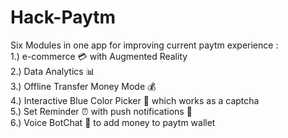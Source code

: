 # Hack-Paytm
Six Modules in one app for improving current paytm experience :  
1.) e-commerce :credit_card: with Augmented Reality  
2.) Data Analytics :bar_chart:    
3.) Offline Transfer Money Mode  :moneybag:  
4.) Interactive Blue Color Picker :large_blue_circle: which works as a captcha  
5.) Set Reminder :alarm_clock: with push notifications :bell:     
6.) Voice BotChat :microphone: to add money to paytm wallet  
